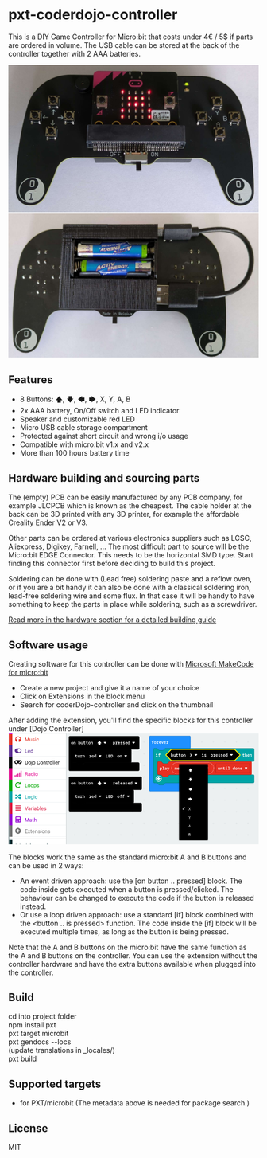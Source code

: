 # pxt-coderdojo-controller
This is a DIY Game Controller for Micro:bit that costs under 4€ / 5$ if parts are ordered in volume. The USB cable can be stored at the back of the controller together with 2 AAA batteries.

![Controller front image](https://github.com/jimd80/pxt-coderdojo-controller/blob/main/images/Front%203d.jpg?raw=true)
![Controller back image](https://github.com/jimd80/pxt-coderdojo-controller/blob/main/images/Back%20cable.jpg?raw=true)

## Features
* 8 Buttons: 🡅, 🡇, 🡄, 🡆, X, Y, A, B
* 2x AAA battery, On/Off switch and LED indicator
* Speaker and customizable red LED
* Micro USB cable storage compartment
* Protected against short circuit and wrong i/o usage
* Compatible with micro:bit v1.x and v2.x
* More than 100 hours battery time

## Hardware building and sourcing parts
The (empty) PCB can be easily manufactured by any PCB company, for example JLCPCB which is known as the cheapest. The cable holder at the back can be 3D printed with any 3D printer, for example the affordable Creality Ender V2 or V3.

Other parts can be ordered at various electronics suppliers such as LCSC, Aliexpress, Digikey, Farnell, ... The most difficult part to source will be the Micro:bit EDGE Connector. This needs to be the horizontal SMD type. Start finding this connector first before deciding to build this project.

Soldering can be done with (Lead free) soldering paste and a reflow oven, or if you are a bit handy it can also be done with a classical soldering iron, lead-free soldering wire and some flux. In that case it will be handy to have something to keep the parts in place while soldering, such as a screwdriver.

[Read more in the hardware section for a detailed building guide](https://github.com/jimd80/pxt-coderdojo-controller/tree/main/hardware)

## Software usage
Creating software for this controller can be done with [Microsoft MakeCode for micro:bit](https://makecode.microbit.org/)
* Create a new project and give it a name of your choice
* Click on Extensions in the block menu
* Search for coderDojo-controller and click on the thumbnail

After adding the extension, you'll find the specific blocks for this controller under \[Dojo Controller\]
![Makecode blocks](https://github.com/jimd80/pxt-coderdojo-controller/blob/main/images/Makecode%20blocks.png?raw=true)

The blocks work the same as the standard micro:bit A and B buttons and can be used in 2 ways:
* An event driven approach: use the \[on button .. pressed\] block. The code inside gets executed when a button is pressed/clicked. The behaviour can be changed to execute the code if the button is released instead.
* Or use a loop driven approach: use a standard \[if\] block combined with the \<button .. is pressed\> function. The code inside the \[if\] block will be executed multiple times, as long as the button is being pressed.

Note that the A and B buttons on the micro:bit have the same function as the A and B buttons on the controller. You can use the extension without the controller hardware and have the extra buttons available when plugged into the controller.

## Build
cd into project folder  
npm install pxt  
pxt target microbit  
pxt gendocs --locs  
(update translations in _locales/)  
pxt build  

## Supported targets

* for PXT/microbit
(The metadata above is needed for package search.)

## License

MIT
